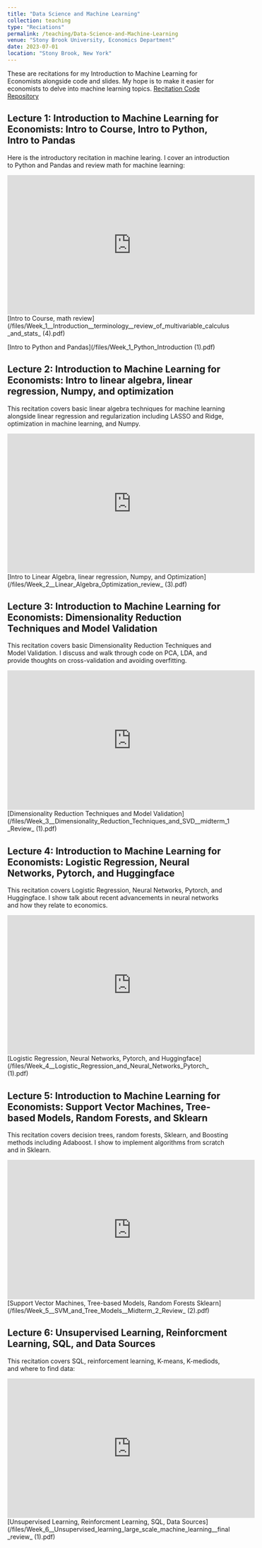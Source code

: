 ```yaml
---
title: "Data Science and Machine Learning"
collection: teaching
type: "Reciations"
permalink: /teaching/Data-Science-and-Machine-Learning
venue: "Stony Brook University, Economics Department"
date: 2023-07-01
location: "Stony Brook, New York"
---
```


These are recitations for my Introduction to Machine Learning for Economists alongside code and slides. My hope is to make it easier for economists to delve into machine learning topics.
[Recitation Code Repository](https://github.com/jgolden36/DSMLSummer2024)


## Lecture 1: Introduction to Machine Learning for Economists: Intro to Course, Intro to Python, Intro to Pandas

Here is the introductory recitation in machine learing. I cover an introduction to Python and Pandas and review math for machine learning:

<iframe width="560" height="315" src="https://www.youtube.com/embed/ehJe_t9WGl0?si=xb-h3FxNdtQmwvAr" title="YouTube video player" frameborder="0" allow="accelerometer; autoplay; clipboard-write; encrypted-media; gyroscope; picture-in-picture; web-share" referrerpolicy="strict-origin-when-cross-origin" allowfullscreen></iframe>
[Intro to Course, math review](/files/Week_1__Introduction__terminology__review_of_multivariable_calculus_and_stats_ (4).pdf)

[Intro to Python and Pandas](/files/Week_1_Python_Introduction (1).pdf)

## Lecture 2: Introduction to Machine Learning for Economists: Intro to linear algebra, linear regression, Numpy, and optimization

This recitation covers basic linear algebra techniques for machine learning alongside linear regression and regularization including LASSO and Ridge, optimization in machine learning, and Numpy.

<iframe width="560" height="315" src="https://www.youtube.com/embed/DuzaQa2PdYw?si=mR2pUJIbH3Dfoxzo" title="YouTube video player" frameborder="0" allow="accelerometer; autoplay; clipboard-write; encrypted-media; gyroscope; picture-in-picture; web-share" referrerpolicy="strict-origin-when-cross-origin" allowfullscreen></iframe>
[Intro to Linear Algebra, linear regression, Numpy, and Optimization](/files/Week_2__Linear_Algebra_Optimization_review_ (3).pdf)

## Lecture 3: Introduction to Machine Learning for Economists: Dimensionality Reduction Techniques and Model Validation
This recitation covers basic Dimensionality Reduction Techniques and Model Validation. I discuss and walk through code on PCA, LDA, and provide thoughts on cross-validation and avoiding overfitting.

<iframe width="560" height="315" src="https://www.youtube.com/embed/tJw27akp238?si=16ty_TYYSSun_JG9" title="YouTube video player" frameborder="0" allow="accelerometer; autoplay; clipboard-write; encrypted-media; gyroscope; picture-in-picture; web-share" referrerpolicy="strict-origin-when-cross-origin" allowfullscreen></iframe>
[Dimensionality Reduction Techniques and Model Validation](/files/Week_3__Dimensionality_Reduction_Techniques_and_SVD__midterm_1_Review_ (1).pdf)

## Lecture 4: Introduction to Machine Learning for Economists: Logistic Regression, Neural Networks, Pytorch, and Huggingface

This recitation covers Logistic Regression, Neural Networks, Pytorch, and Huggingface. I show talk about recent advancements in neural networks and how they relate to economics.

<iframe width="560" height="315" src="https://www.youtube.com/embed/ZduEKZd4aSY?si=KmEFlCouK69pyo20" title="YouTube video player" frameborder="0" allow="accelerometer; autoplay; clipboard-write; encrypted-media; gyroscope; picture-in-picture; web-share" referrerpolicy="strict-origin-when-cross-origin" allowfullscreen></iframe>
[Logistic Regression, Neural Networks, Pytorch, and Huggingface](/files/Week_4__Logistic_Regression_and_Neural_Networks_Pytorch_ (1).pdf)

## Lecture 5: Introduction to Machine Learning for Economists: Support Vector Machines, Tree-based Models, Random Forests, and Sklearn

This recitation covers decision trees, random forests, Sklearn, and Boosting methods including Adaboost. I show to implement algorithms from scratch and in Sklearn.

<iframe width="560" height="315" src="https://www.youtube.com/embed/UJy2-pnLBzA?si=IfCcSp-U7-kyjQ2p" title="YouTube video player" frameborder="0" allow="accelerometer; autoplay; clipboard-write; encrypted-media; gyroscope; picture-in-picture; web-share" referrerpolicy="strict-origin-when-cross-origin" allowfullscreen></iframe>
[Support Vector Machines, Tree-based Models, Random Forests Sklearn](/files/Week_5__SVM_and_Tree_Models__Midterm_2_Review_ (2).pdf)

## Lecture 6: Unsupervised Learning, Reinforcment Learning, SQL, and Data Sources
This recitation covers SQL, reinforcement learning, K-means, K-mediods, and where to find data:

<iframe width="560" height="315" src="https://www.youtube.com/embed/6iuXekcWJuU?si=Ib_d0gqGqkwHZ8oS" title="YouTube video player" frameborder="0" allow="accelerometer; autoplay; clipboard-write; encrypted-media; gyroscope; picture-in-picture; web-share" referrerpolicy="strict-origin-when-cross-origin" allowfullscreen></iframe>
[Unsupervised Learning, Reinforcment Learning, SQL, Data Sources](/files/Week_6__Unsupervised_learning_large_scale_machine_learning__final_review_ (1).pdf)
